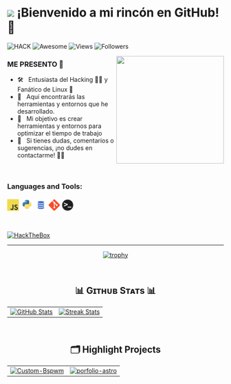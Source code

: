<h1><img src="https://emojis.slackmojis.com/emojis/images/1531849430/4246/blob-sunglasses.gif?1531849430" width="30"/> ¡Bienvenido a mi rincón en GitHub! 🚀</h1>

![HACK](https://img.shields.io/badge/Hack-The%20Planet-black)
![Awesome](https://awesome.re/badge.svg)
![Views](https://komarev.com/ghpvc/?username=thebhacker&label=Profile%20views&color=0e75b6&style=flat)
![Followers](https://img.shields.io/github/followers/theBhacker?style=flat&logo=github)
<br>

<img align="right" height="250" width="250" alt="" src="https://media0.giphy.com/media/v1.Y2lkPTc5MGI3NjExdmRtcmpqMmNtdmd0emJrZWpxdHprcmc5bjM5M2h4Z2gyeXdveWh4YiZlcD12MV9pbnRlcm5naWZfYnlfaWQmY3Q9Zw/25Itcrcuwkyq3ohubJ/giphy.gif" 
      alt="Animación Hacking" width="250">
      
### ME PRESENTO 👋

- 🛠 &nbsp; Entusiasta del Hacking 👨‍💻 y Fanático de Linux 🐧
- 🚀 &nbsp; Aquí encontrarás las herramientas y entornos que he desarrollado.
- 🎯 &nbsp; Mi objetivo es crear herramientas y entornos para optimizar el tiempo de trabajo
- 💬 &nbsp; Si tienes dudas, comentarios o sugerencias, ¡no dudes en contactarme! 💬✨



<br>

### Languages and Tools:

<code><img height="27" src="https://raw.githubusercontent.com/github/explore/80688e429a7d4ef2fca1e82350fe8e3517d3494d/topics/javascript/javascript.png" alt="javascript"></code>
<code><img height="30" src="https://raw.githubusercontent.com/github/explore/80688e429a7d4ef2fca1e82350fe8e3517d3494d/topics/python/python.png" alt="python"></code>
<code><img height="27" src="https://raw.githubusercontent.com/github/explore/80688e429a7d4ef2fca1e82350fe8e3517d3494d/topics/sql/sql.png" alt="sql"></code>
<code><img height="27" src="https://raw.githubusercontent.com/devicons/devicon/master/icons/git/git-original.svg" alt="git"></code>
<code><img height="27" src="https://raw.githubusercontent.com/github/explore/80688e429a7d4ef2fca1e82350fe8e3517d3494d/topics/terminal/terminal.png" alt="terminal"></code>

<br>

<a href="https://app.hackthebox.com/users/2053534"><img src="https://www.hackthebox.com/badge/image/2053534" alt="HackTheBox"></a>

<hr>



<div align = center>

[![trophy](https://github-profile-trophy.vercel.app/?username=thebhacker&theme=dracula&no-frame=true&align=center)](https://github.com/ryo-ma/github-profile-trophy)

</div>
<br>


<h2 align="center">📊 Gɪᴛʜᴜʙ Sᴛᴀᴛs 📊</h2>

<table align="center">
  <tr>
    <td>
      <a href="https://github.com/theBhacker">
        <img src="https://github-readme-stats.vercel.app/api?username=theBhacker&count_private=true&show_icons=true&theme=nightowl&bg_color=0,000000,441350&title_color=c56a90&text_color=ffffff&rank_icon=github&hide=prs,issues,contribs&show=reviews,prs_merged,prs_merged_percentage" alt="GitHub Stats" />
      </a>
    </td>
    <td>
      <a href="https://github.com/theBhacker">
        <img src="https://streak-stats.demolab.com?user=theBhacker&theme=nightowl&background=0,000000,441350&fire=ffeb95&ring=ffeb95&sideNums=ffffff&sideLabels=ffffff&dates=c56a90&currStreakNum=ffffff" alt="Streak Stats" />
      </a>
    </td>
  </tr>
</table>


<br>

<h2 align="center">🗂️ Highlight Projects</h2>

<table align="center">
  <tr>
    <td>
      <a href="https://github.com/theBhacker/Custom-Bspwm">
        <img src="https://github-readme-stats.vercel.app/api/pin/?username=thebhacker&repo=Custom-Bspwm&show_icons=true&line_height=27&title_color=c56a90&text_color=ffffff&icon_color=c56a90&bg_color=0,000000,441350" alt="Custom-Bspwm" />
      </a>
    </td>
    <td>
      <a href="https://github.com/theBhacker/porfolio-astro">
        <img src="https://github-readme-stats.vercel.app/api/pin/?username=thebhacker&repo=porfolio-astro&show_icons=true&line_height=27&title_color=c56a90&text_color=ffffff&icon_color=c56a90&bg_color=0,000000,441350" alt="porfolio-astro" />
      </a>
    </td>
  </tr>
</table>



